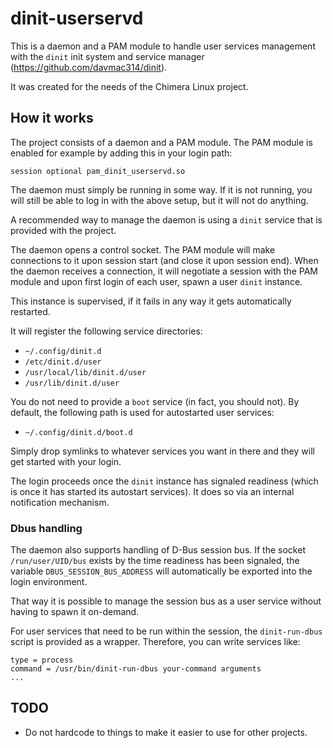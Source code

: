 # dinit-userservd

This is a daemon and a PAM module to handle user services management with the
`dinit` init system and service manager (https://github.com/davmac314/dinit).

It was created for the needs of the Chimera Linux project.

## How it works

The project consists of a daemon and a PAM module. The PAM module is enabled
for example by adding this in your login path:

```
session optional pam_dinit_userservd.so
```

The daemon must simply be running in some way. If it is not running, you will
still be able to log in with the above setup, but it will not do anything.

A recommended way to manage the daemon is using a `dinit` service that is
provided with the project.

The daemon opens a control socket. The PAM module will make connections to
it upon session start (and close it upon session end). When the daemon
receives a connection, it will negotiate a session with the PAM module
and upon first login of each user, spawn a user `dinit` instance.

This instance is supervised, if it fails in any way it gets automatically
restarted.

It will register the following service directories:

* `~/.config/dinit.d`
* `/etc/dinit.d/user`
* `/usr/local/lib/dinit.d/user`
* `/usr/lib/dinit.d/user`

You do not need to provide a `boot` service (in fact, you should not).
By default, the following path is used for autostarted user services:

* `~/.config/dinit.d/boot.d`

Simply drop symlinks to whatever services you want in there and they will
get started with your login.

The login proceeds once the `dinit` instance has signaled readiness (which
is once it has started its autostart services). It does so via an internal
notification mechanism.

### Dbus handling

The daemon also supports handling of D-Bus session bus. If the socket
`/run/user/UID/bus` exists by the time readiness has been signaled, the
variable `DBUS_SESSION_BUS_ADDRESS` will automatically be exported into
the login environment.

That way it is possible to manage the session bus as a user service without
having to spawn it on-demand.

For user services that need to be run within the session, the `dinit-run-dbus`
script is provided as a wrapper. Therefore, you can write services like:

```
type = process
command = /usr/bin/dinit-run-dbus your-command arguments
...
```

## TODO

* Do not hardcode to things to make it easier to use for other projects.
